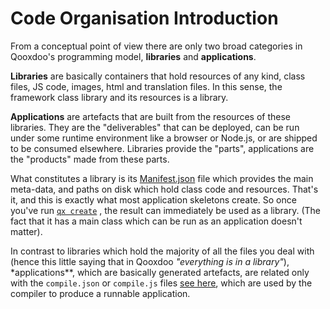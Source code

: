# Code Organisation Introduction

From a conceptual point of view there are only two broad categories in Qooxdoo's
programming model, **libraries** and **applications**.

**Libraries** are basically containers that hold resources of any kind, class
files, JS code, images, html and translation files. In this sense, the framework
class library and its resources is a library.

**Applications** are artefacts that are built from the resources of these
libraries. They are the "deliverables" that can be deployed, can be run under
some runtime environment like a browser or Node.js, or are shipped to be
consumed elsewhere. Libraries provide the "parts", applications are the
"products" made from these parts.

What constitutes a library is its
[Manifest.json](compiler/configuration/Manifest.md) file which provides the main
meta-data, and paths on disk which hold class code and resources. That's it, and
this is exactly what most application skeletons create. So once you've run
[`qx create`](cli/commands.md#create-a-new-project) , the result can immediately
be used as a library. (The fact that it has a main class which can be run as an
application doesn't matter).

In contrast to libraries which hold the majority of all the files you deal with
(hence this little saying that in Qooxdoo _"everything is in a library"_),
\*applications\*\*, which are basically generated artefacts, are related only
with the `compile.json` or `compile.js` files
[see here](compiler/configuration/compile.md), which are used by the compiler to
produce a runnable application.
